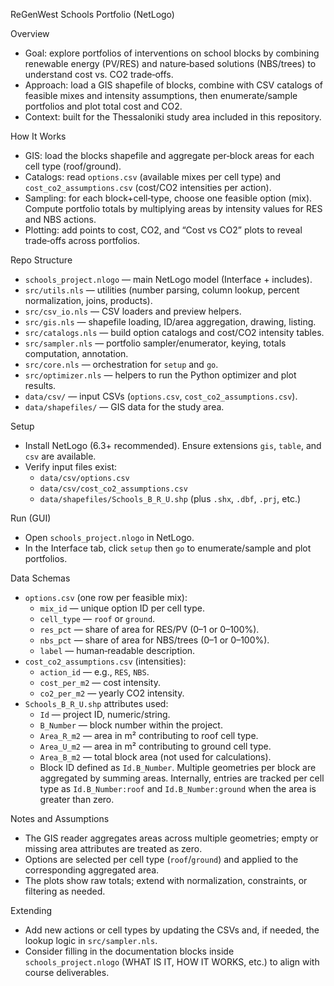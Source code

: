 ReGenWest Schools Portfolio (NetLogo)

Overview
- Goal: explore portfolios of interventions on school blocks by combining renewable energy (PV/RES) and nature‑based solutions (NBS/trees) to understand cost vs. CO2 trade‑offs.
- Approach: load a GIS shapefile of blocks, combine with CSV catalogs of feasible mixes and intensity assumptions, then enumerate/sample portfolios and plot total cost and CO2.
- Context: built for the Thessaloniki study area included in this repository.

How It Works
- GIS: load the blocks shapefile and aggregate per‑block areas for each cell type (roof/ground).
- Catalogs: read `options.csv` (available mixes per cell type) and `cost_co2_assumptions.csv` (cost/CO2 intensities per action).
- Sampling: for each block+cell‑type, choose one feasible option (mix). Compute portfolio totals by multiplying areas by intensity values for RES and NBS actions.
- Plotting: add points to cost, CO2, and “Cost vs CO2” plots to reveal trade‑offs across portfolios.

Repo Structure
- `schools_project.nlogo` — main NetLogo model (Interface + includes).
- `src/utils.nls` — utilities (number parsing, column lookup, percent normalization, joins, products).
- `src/csv_io.nls` — CSV loaders and preview helpers.
- `src/gis.nls` — shapefile loading, ID/area aggregation, drawing, listing.
- `src/catalogs.nls` — build option catalogs and cost/CO2 intensity tables.
- `src/sampler.nls` — portfolio sampler/enumerator, keying, totals computation, annotation.
- `src/core.nls` — orchestration for `setup` and `go`.
- `src/optimizer.nls` — helpers to run the Python optimizer and plot results.
- `data/csv/` — input CSVs (`options.csv`, `cost_co2_assumptions.csv`).
- `data/shapefiles/` — GIS data for the study area.

Setup
- Install NetLogo (6.3+ recommended). Ensure extensions `gis`, `table`, and `csv` are available.
- Verify input files exist:
  - `data/csv/options.csv`
  - `data/csv/cost_co2_assumptions.csv`
  - `data/shapefiles/Schools_B_R_U.shp` (plus `.shx`, `.dbf`, `.prj`, etc.)

Run (GUI)
- Open `schools_project.nlogo` in NetLogo.
- In the Interface tab, click `setup` then `go` to enumerate/sample and plot portfolios.

Data Schemas
- `options.csv` (one row per feasible mix):
  - `mix_id` — unique option ID per cell type.
  - `cell_type` — `roof` or `ground`.
  - `res_pct` — share of area for RES/PV (0–1 or 0–100%).
  - `nbs_pct` — share of area for NBS/trees (0–1 or 0–100%).
  - `label` — human‑readable description.
- `cost_co2_assumptions.csv` (intensities):
  - `action_id` — e.g., `RES`, `NBS`.
  - `cost_per_m2` — cost intensity.
  - `co2_per_m2` — yearly CO2 intensity.
- `Schools_B_R_U.shp` attributes used:
  - `Id` — project ID, numeric/string.
  - `B_Number` — block number within the project.
  - `Area_R_m2` — area in m² contributing to roof cell type.
  - `Area_U_m2` — area in m² contributing to ground cell type.
  - `Area_B_m2` — total block area (not used for calculations).
  - Block ID defined as `Id.B_Number`. Multiple geometries per block are aggregated by summing areas. Internally, entries are tracked per cell type as `Id.B_Number:roof` and `Id.B_Number:ground` when the area is greater than zero.

Notes and Assumptions
- The GIS reader aggregates areas across multiple geometries; empty or missing area attributes are treated as zero.
- Options are selected per cell type (`roof`/`ground`) and applied to the corresponding aggregated area.
- The plots show raw totals; extend with normalization, constraints, or filtering as needed.

Extending
- Add new actions or cell types by updating the CSVs and, if needed, the lookup logic in `src/sampler.nls`.
- Consider filling in the documentation blocks inside `schools_project.nlogo` (WHAT IS IT, HOW IT WORKS, etc.) to align with course deliverables.
